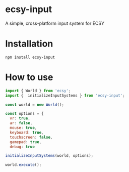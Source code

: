 # ecsy-input
A simple, cross-platform input system for ECSY

# Installation
```
npm install ecsy-input
```

# How to use
```javascript
import { World } from 'ecsy';
import {  initializeInputSystems } from 'ecsy-input';

const world = new World();

const options = {
  vr: true,
  ar: false,
  mouse: true,
  keyboard: true,
  touchscreen: false,
  gamepad: true,
  debug: true

initializeInputSystems(world, options);

world.execute();
```